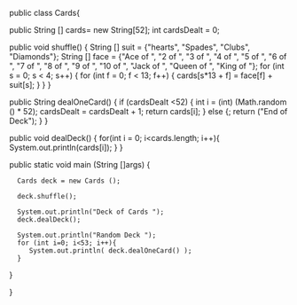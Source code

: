 public class Cards{
        
   public String [] cards= new String[52];
   int cardsDealt = 0;

   public void shuffle() {
      String [] suit = {"hearts", "Spades", "Clubs", "Diamonds"};
      String [] face = {"Ace of ", "2 of ", "3 of ", "4 of ", "5 of ", "6 of ", "7 of ", "8 of ", "9 of ", "10 of ", "Jack of ", "Queen of ", "King of "};
      for (int s = 0; s < 4; s++) {
         for (int f = 0; f < 13; f++) {
            cards[s*13 + f] = face[f] + suit[s];
         }
      }
   }

   public String dealOneCard() {
      if (cardsDealt <52) {
         int i = (int) (Math.random () * 52);
         cardsDealt = cardsDealt + 1;
         return cards[i];
      }
      else {;
         return ("End of Deck");
      }
   }
        
   public void dealDeck() {
      for(int i = 0; i<cards.length; i++){
         System.out.println(cards[i]);
      }
   }
       
   public static void main (String []args) {

      Cards deck = new Cards ();

      deck.shuffle();

      System.out.println("Deck of Cards ");
      deck.dealDeck();

      System.out.println("Random Deck ");
      for (int i=0; i<53; i++){   
         System.out.println( deck.dealOneCard() );
      }
   }

}
